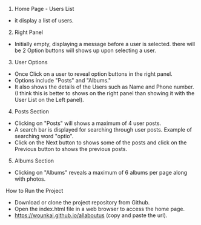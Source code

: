 1. Home Page - Users List
- it display a list of users.

2. Right Panel
- Initially empty, displaying a message before a user is selected.
there will be 2 Option buttons will shows up upon selecting a user.

3. User Options
- Once Click on a user to reveal option buttons in the right panel.
- Options include "Posts" and "Albums."
- It also shows the details of the Users such as Name and Phone number. (I think this is better to shows on the right panel than showing it with the User List on the Left panel).

4. Posts Section
- Clicking on "Posts" will shows a maximum of 4 user posts.
- A search bar is displayed for searching through user posts. Example of searching word "optio".
- Click on the Next button to shows some of the posts and click on the Previous button to shows the previous posts.

5. Albums Section
- Clicking on "Albums" reveals a maximum of 6 albums per page along with photos.

How to Run the Project
- Download or clone the project repository from Github.
- Open the index.html file in a web browser to access the home page.
- https://wounkai.github.io/allaboutus (copy and paste the url).

